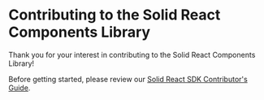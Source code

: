 # Contributing to the Solid React Components Library

Thank you for your interest in contributing to the Solid React Components Library! 

Before getting started, please review our [Solid React SDK Contributor's Guide](https://github.com/Inrupt-inc/solid-react-sdk/blob/master/CONTRIBUTING.md). 
